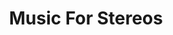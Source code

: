 ---
inv_num: 2010-025
add_credit:
url: 2010-025-music-for-stereos
title: Music For Stereos
year: '2010'
display_year: '2010'
medium: Performance for home electronics and found Audio CDs
dims:
pitch:
ps:
live_url:
youtube:
related_code:
subheading:
download:
commission:
layout: things-i-made
---